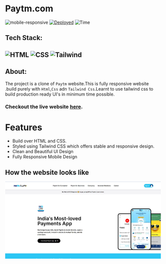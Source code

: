 # Paytm.com


![mobile-responsive](https://img.shields.io/badge/Mobile%20Responsive-Yes-green)
[![Deployed](https://img.shields.io/badge/Deployed-Yes-green)](#)
![Time](https://img.shields.io/badge/Time%20Taken-9hrs-green)

## Tech Stack:

![HTML](https://img.shields.io/badge/html-3670A0?style=for-the-badge&logo=html5&logoColor=white)
![CSS](https://img.shields.io/badge/CSS-%234ea94b.svg?style=for-the-badge&logo=css3&logoColor=white)
![Tailwind](https://img.shields.io/badge/Tailwind_CSS-98dbfa.svg?style=for-the-badge&logo=TailwindCss)
---


## About:

The project is a clone of `Paytm` website.This is fully responsive website .build purely with `Html`,`Css` adn `Tailwind Css`.Learnt to use tailwind css to build production ready UI's in minimum time possible. 

### Checkout the live website [here](https://paytmclone.vercel.app/).




# Features
 - Build over HTML and CSS.
 - Styled using Tailwind CSS which offers stable and responsive design.
 - Clean and Beautiful UI Design
 - Fully Responsive Mobile Design

## How the website looks like

![screencapture-paytmui-vercel-app-2022-08-21-11_54_49](./Screenshot%202022-08-28%20185856.jpg)



 



